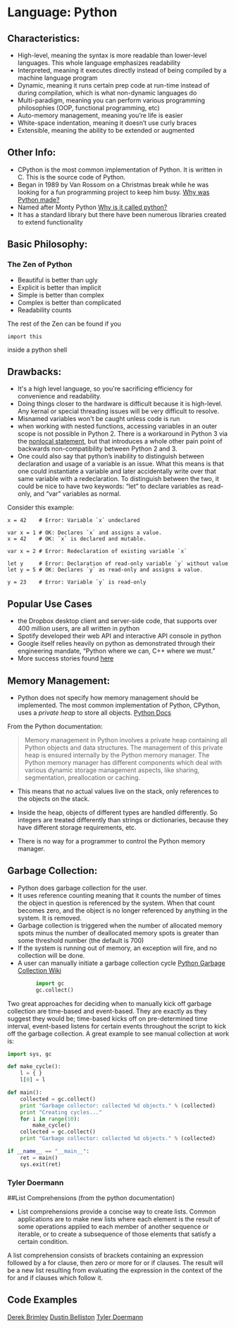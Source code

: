 # Language: Python

## Characteristics:

- High-level, meaning the syntax is more readable than lower-level languages. This whole language emphasizes readability
- Interpreted, meaning it executes directly instead of being compiled by a machine language program
- Dynamic, meaning it runs certain prep code at run-time instead of during compilation, which is what non-dynamic languages do
- Multi-paradigm, meaning you can perform various programming philosophies (OOP, functional programming, etc)
- Auto-memory management, meaning you’re life is easier
- White-space indentation, meaning it doesn’t use curly braces
- Extensible, meaning the ability to be extended or augmented

## Other Info:

- CPython is the most common implementation of Python. It is written in C. This is the source code of Python.
- Began in 1989 by Van Rossom on a Christmas break while he was looking for a fun programming project to keep him busy. [Why was Python made?](https://docs.python.org/3/faq/general.html#why-was-python-created-in-the-first-place)
- Named after Monty Python [Why is it called python?](https://docs.python.org/3/faq/general.html#why-is-it-called-python)
- It has a standard library but there have been numerous libraries created to extend functionality

## Basic Philosophy:

### The Zen of Python

- Beautiful is better than ugly
- Explicit is better than implicit
- Simple is better than complex
- Complex is better than complicated
- Readability counts

The rest of the Zen can be found if you

```
import this
```
inside a python shell

## Drawbacks:
- It's a high level language, so you're sacrificing efficiency for convenience and readability.
- Doing things closer to the hardware is difficult because it is high-level.  Any kernal or special threading issues will be very difficult to resolve.
- Misnamed variables won't be caught unless code is run
- when working with nested functions, accessing variables in an outer scope is not possible in Python 2. There is a workaround in Python 3 via the [nonlocal statement](https://docs.python.org/3/reference/simple_stmts.html#the-nonlocal-statement), but that introduces a whole other pain point of backwards non-compatibility between Python 2 and 3.
- One could also say that python’s inability to distinguish between declaration and usage of a variable is an issue. What this means is that one could instantiate a variable and later accidentally write over that same variable with a redeclaration. To distinguish between the two, it could be nice to have two keywords: “let” to declare variables as read-only, and “var” variables as normal.

Consider this example:
```
x = 42    # Error: Variable `x` undeclared

var x = 1 # OK: Declares `x` and assigns a value.
x = 42    # OK: `x` is declared and mutable.

var x = 2 # Error: Redeclaration of existing variable `x`

let y     # Error: Declaration of read-only variable `y` without value
let y = 5 # OK: Declares `y` as read-only and assigns a value.

y = 23    # Error: Variable `y` is read-only
```

## Popular Use Cases
- the Dropbox desktop client and server-side code, that supports over 400 million users, are all written in python
- Spotify developed their web API and interactive API console in python
- Google itself relies heavily on python as demonstrated through their engineering mandate, “Python where we can, C++ where we must.”
- More success stories found [here](https://www.python.org/about/success/)

## Memory Management:
- Python does not specify how memory management should be implemented. The most common implementation of Python, CPython, uses a *private heap* to store all objects. [Python Docs](https://docs.python.org/3/c-api/memory.html)

From the Python documentation:

>Memory management in Python involves a private heap containing
>all Python objects and data structures. The management of this
>private heap is ensured internally by the Python memory manager.
>The Python memory manager has different components which deal with
>various dynamic storage management aspects, like sharing,
>segmentation, preallocation or caching.

- This means that *no* actual values live on the stack, only references to the objects on the stack.

- Inside the heap, objects of different types are handled differently. So integers are treated differently than strings or dictionaries, because they have different storage requirements, etc.

- There is no way for a programmer to control the Python memory manager.

## Garbage Collection:
- Python does garbage collection for the user.
- It uses reference counting meaning that it counts the number of times the object in question is referenced by the system.  When that count becomes zero, and the object is no longer referenced by anything in the system.  It is removed.
- Garbage collection is triggered when the number of allocated memory spots minus the number of deallocated memory spots is greater than some threshold number (the default is 700)
- If the system is running out of memory, an exception will fire, and no collection will be done.
- A user can manually initiate a garbage collection cycle [Python Garbage Collection Wiki](http://www.digi.com/wiki/developer/index.php/Python_Garbage_Collection)
```python
         import gc
         gc.collect()
```

Two great approaches for deciding when to manually kick off garbage collection are time-based and event-based. They are exactly as they suggest they would be; time-based kicks off on pre-determined time interval, event-based listens for certain events throughout the script to kick off the garbage collection. A great example to see manual collection at work is:

```python
import sys, gc

def make_cycle():
    l = { }
    l[0] = l

def main():
    collected = gc.collect()
    print "Garbage collector: collected %d objects." % (collected)
    print "Creating cycles..."
    for i in range(10):
        make_cycle()
    collected = gc.collect()
    print "Garbage collector: collected %d objects." % (collected)

if __name__ == "__main__":
    ret = main()
    sys.exit(ret)
```

### Tyler Doermann
##List Comprehensions (from the python documentation)
- List comprehensions provide a concise way to create lists. Common applications are to make new lists where each element is the result of some operations applied to each member of another sequence or iterable, or to create a subsequence of those elements that satisfy a certain condition.

A list comprehension consists of brackets containing an expression followed by a for clause, then zero or more for or if clauses. The result will be a new list resulting from evaluating the expression in the context of the for and if clauses which follow it.


## Code Examples

[Derek Brimley](derek_brimley_python_cyl.md)
[Dustin Belliston](dustin_belliston_python_cyl.md)
[Tyler Doermann](tyler_doermann_python_cyl.md)
